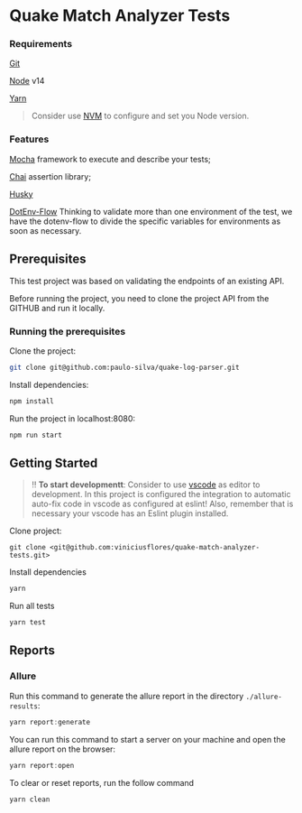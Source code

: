 # Quake Match Analyzer Tests

### Requirements

[Git](https://git-scm.com/)

[Node](https://nodejs.org/en/) v14

[Yarn](https://yarnpkg.com/)

> Consider use [NVM](https://github.com/nvm-sh/nvm) to configure and set you Node version.

### Features

[Mocha](https://mochajs.org/) framework to execute and describe your tests;

[Chai](https://www.chaijs.com/) assertion library;

[Husky](https://typicode.github.io/husky/)

[DotEnv-Flow](https://www.npmjs.com/package/dotenv-flow) Thinking to validate more than one environment of the test, we have the dotenv-flow to divide the specific variables for environments as soon as necessary.

## Prerequisites

This test project was based on validating the endpoints of an existing API.

Before running the project, you need to clone the project API from the GITHUB and run it locally.

### Running the prerequisites

Clone the project:

```sh
git clone git@github.com:paulo-silva/quake-log-parser.git

```

Install dependencies:

```js
npm install
```

Run the project in localhost:8080:

```js
npm run start
```

## Getting Started

> ‼️ **To start developmentt**: Consider to use [vscode](https://code.visualstudio.com/download) as editor to development. In this project is configured the integration to automatic auto-fix code in vscode as configured at eslint! Also, remember that is necessary your vscode has an Eslint plugin installed.

Clone project:

```git
git clone <git@github.com:viniciusflores/quake-match-analyzer-tests.git>
```

Install dependencies

```js
yarn
```

Run all tests

```js
yarn test
```

## Reports

### Allure

Run this command to generate the allure report in the directory `./allure-results`:

```js
yarn report:generate
```

You can run this command to start a server on your machine and open the allure report on the browser:

```js
yarn report:open
```

To clear or reset reports, run the follow command

```js
yarn clean
```
